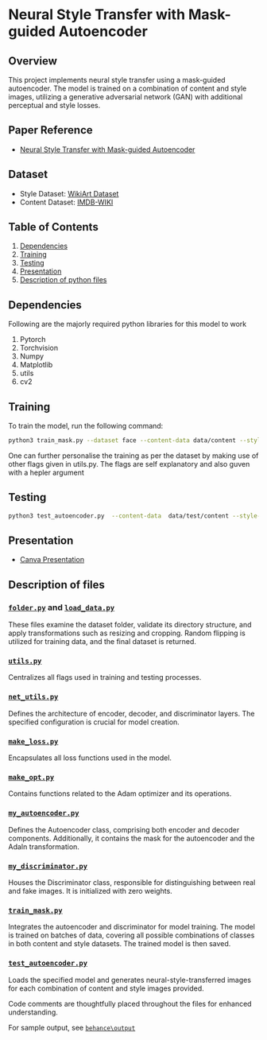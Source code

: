 # Neural Style Transfer with Mask-guided Autoencoder

## Overview

This project implements neural style transfer using a mask-guided autoencoder. The model is trained on a combination of content and style images, utilizing a generative adversarial network (GAN) with additional perceptual and style losses.

## Paper Reference

- [Neural Style Transfer with Mask-guided Autoencoder](https://arxiv.org/pdf/1805.09987.pdf)

## Dataset

- Style Dataset: [WikiArt Dataset](https://github.com/cs-chan/ArtGAN/blob/master/WikiArt%20Dataset/README.md)
- Content Dataset: [IMDB-WIKI](https://data.vision.ee.ethz.ch/cvl/rrothe/imdb-wiki/static/wiki_crop.tar)

## Table of Contents

1. [Dependencies](#dependencies)
2. [Training](#training)
3. [Testing](#testing)
4. [Presentation](#presentation)
5. [Description of python files](#description)

## Dependencies

Following are the majorly required python libraries for this model to work

1. Pytorch
2. Torchvision
3. Numpy
4. Matplotlib
5. utils
6. cv2

## Training

To train the model, run the following command:

```bash
python3 train_mask.py --dataset face --content-data data/content --style-data data/style --enc-model none --dec-model none --epochs 150 --lr-freq 60 --batch-size 56 --test-batch-size 24 --num-workers 8 --print-freq 200 --dropout 0.5 --g-optm adam --lr 0.002 --optm padam --d-lr 0.0002 --adam-b1 0.5 --weight-decay 0 --ae-mix mask --dise-model none --cla-w 1 --gan-w 1 --per-w 1 --gram-w 200 --cycle-w 0 --save-run debug_gan --gpuid 0 --train-dec --use-proj --dec-last tanh --trans-flag adin --ae-dep E5-E4 --base-mode c4 --st-layer 4w --seed 2017
```

One can further personalise the training as per the dataset by making use of other flags given in utils.py. The flags are self explanatory and also guven with a hepler argument

## Testing

```bash
python3 test_autoencoder.py  --content-data  data/test/content --style-data data/test/style --enc-model models/vgg_normalised_conv5_1.t7 --dec-model none  --dropout 0.5 --gpuid 0 --train-dec --dec-last tanh --trans-flag adin  --diag-flag batch --ae-mix mask --ae-dep E5-E4 --base-mode c4 --st-layer 4w --test-dp --save-image output --dise-model  none
```

## Presentation

- [Canva Presentation](https://www.canva.com/design/DAF0r_NG1NE/MkldKMbGKtw5gfjM4HkqIg/edit)

## Description of files

### [`folder.py`](behance/folder.py) and [`load_data.py`](behance/load_data.py)

These files examine the dataset folder, validate its directory structure, and apply transformations such as resizing and cropping. Random flipping is utilized for training data, and the final dataset is returned.

### [`utils.py`](behance/utils.py)

Centralizes all flags used in training and testing processes.

### [`net_utils.py`](behance/net_utils.py)

Defines the architecture of encoder, decoder, and discriminator layers. The specified configuration is crucial for model creation.

### [`make_loss.py`](behance/make_loss.py)

Encapsulates all loss functions used in the model.

### [`make_opt.py`](behance/make_opt.py)

Contains functions related to the Adam optimizer and its operations.

### [`my_autoencoder.py`](behance/my_autoencoder.py)

Defines the Autoencoder class, comprising both encoder and decoder components. Additionally, it contains the mask for the autoencoder and the AdaIn transformation.

### [`my_discriminator.py`](behance/my_discriminator.py)

Houses the Discriminator class, responsible for distinguishing between real and fake images. It is initialized with zero weights.

### [`train_mask.py`](behance/train_mask.py)

Integrates the autoencoder and discriminator for model training. The model is trained on batches of data, covering all possible combinations of classes in both content and style datasets. The trained model is then saved.

### [`test_autoencoder.py`](behance/test_autoencoder.py)

Loads the specified model and generates neural-style-transferred images for each combination of content and style images provided.

Code comments are thoughtfully placed throughout the files for enhanced understanding.

For sample output, see [`behance\output`](behance/output/)